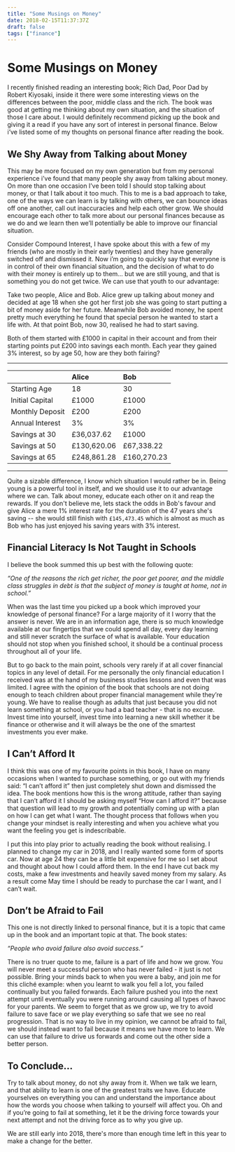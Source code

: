 ```yaml
---
title: "Some Musings on Money"
date: 2018-02-15T11:37:37Z
draft: false
tags: ["finance"]
---
```


# Some Musings on Money

I recently finished reading an interesting book; Rich Dad, Poor Dad by Robert Kiyosaki, inside it there were some interesting views on the differences between the poor, middle class and the rich. The book was good at getting me thinking about my own situation, and the situation of those I care about. I would definitely recommend picking up the book and giving it a read if you have any sort of interest in personal finance. Below i’ve listed some of my thoughts on personal finance after reading the book.

## We Shy Away from Talking about Money
This may be more focused on my own generation but from my personal experience i’ve found that many people shy away from talking about money. On more than one occasion I’ve been told I should stop talking about money, or that I talk about it too much. This to me is a bad approach to take, one of the ways we can learn is by talking with others, we can bounce ideas off one another, call out inaccuracies and help each other grow. We should encourage each other to talk more about our personal finances because as we do and we learn then we’ll potentially be able to improve our financial situation. 

Consider Compound Interest, I have spoke about this with a few of my friends (who are mostly in their early twenties) and they have generally switched off and dismissed it. Now i’m going to quickly say that everyone is in control of their own financial situation, and the decision of what to do with their money is entirely up to them… but we are still young, and that is something you do not get twice. We can use that youth to our advantage:

Take two people, Alice and Bob. Alice grew up talking about money and decided at age 18 when she got her first job she was going to start putting a bit of money aside for her future. Meanwhile Bob avoided money, he spent pretty much everything he found that special person he wanted to start a life with. At that point Bob, now 30, realised he had to start saving. 

Both of them started with £1000 in capital in their account and from their starting points put £200 into savings each month. Each year they gained 3% interest, so by age 50, how are they both fairing?

---

|                 | Alice       | Bob         |
|-----------------|:------------|:------------|
| Starting Age    | 18          | 30          |  
| Initial Capital | £1000       | £1000       |  
| Monthly Deposit | £200        | £200        |  
| Annual Interest | 3%          | 3%          |
| Savings at 30   | £36,037.62  | £1000       |
| Savings at 50   | £130,620.06 | £67,338.22  |
| Savings at 65   | £248,861.28 | £160,270.23 |

---

Quite a sizable difference, I know which situation I would rather be in. Being young is a powerful tool in itself, and we should use it to our advantage where we can. Talk about money, educate each other on it and reap the rewards. If you don't believe me, lets stack the odds in Bob's favour and give Alice a mere 1% interest rate for the duration of the 47 years she's saving -- she would still finish with `£145,473.45` which is almost as much as Bob who has just enjoyed his saving years with 3% interest.

## Financial Literacy Is Not Taught in Schools
I believe the book summed this up best with the following quote: 

_“One of the reasons the rich get richer, the poor get poorer, and the middle class struggles in debt is that the subject of money is taught at home, not in school.”_ 

When was the last time you picked up a book which improved your knowledge of personal finance? For a large majority of it I worry that the answer is never. We are in an information age, there is so much knowledge available at our fingertips that we could spend all day, every day learning and still never scratch the surface of what is available. Your education should not stop when you finished school, it should be a continual process throughout all of your life. 

But to go back to the main point, schools very rarely if at all cover financial topics in any level of detail. For me personally the only financial education I received was at the hand of my business studies lessons and even that was limited. I agree with the opinion of the book that schools are not doing enough to teach children about proper financial management while they’re young. 
We have to realise though as adults that just because you did not learn something at school, or you had a bad teacher - that is no excuse. Invest time into yourself, invest time into learning a new skill whether it be finance or otherwise and it will always be the one of the smartest investments you ever make.


## I Can’t Afford It
I think this was one of my favourite points in this book, I have on many occasions when I wanted to purchase something, or go out with my friends said: “I can’t afford it” then just completely shut down and dismissed the idea. The book mentions how this is the wrong attitude, rather than saying that I can’t afford it I should be asking myself “How can I afford it?” because that question will lead to my growth and potentially coming up with a plan on how I can get what I want. The thought process that follows when you change your mindset is really interesting and when you achieve what you want the feeling you get is indescribable. 

I put this into play prior to actually reading the book without realising. I planned to change my car in 2018, and I really wanted some form of sports car. Now at age 24 they can be a little bit expensive for me so I set about and thought about how I could afford them. In the end I have cut back my costs, make a few investments and heavily saved money from my salary. As a result come May time I should be ready to purchase the car I want, and I can’t wait.

## Don’t be Afraid to Fail
This one is not directly linked to personal finance, but it is a topic that came up in the book and an important topic at that. The book states:

_“People who avoid failure also avoid success.”_

There is no truer quote to me, failure is a part of life and how we grow. You will never meet a successful person who has never failed - it just is not possible. Bring your minds back to when you were a baby, and join me for this cliché example: when you learnt to walk you fell a lot, you failed continually but you failed forwards. Each failure pushed you into the next attempt until eventually you were running around causing all types of havoc for your parents. We seem to forget that as we grow up, we try to avoid failure to save face or we play everything so safe that we see no real progression. That is no way to live in my opinion, we cannot be afraid to fail, we should instead want to fail because it means we have more to learn. We can use that failure to drive us forwards and come out the other side a better person.

## To Conclude…
Try to talk about money, do not shy away from it. When we talk we learn, and that ability to learn is one of the greatest traits we have. Educate yourselves on everything you can and understand the importance about how the words you choose when talking to yourself will affect you. Oh and if you’re going to fail at something, let it be the driving force towards your next attempt and not the driving force as to why you give up.

We are still early into 2018, there's more than enough time left in this year to make a change for the better.


